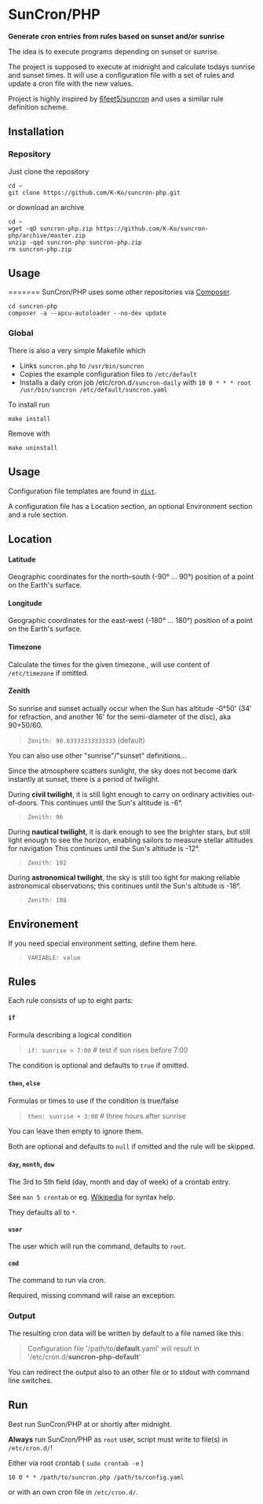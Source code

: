 # SunCron/PHP

**Generate cron entries from rules based on sunset and/or sunrise**

The idea is to execute programs depending on sunset or sunrise.

The project is supposed to execute at midnight and calculate todays sunrise and sunset times.
It will use a configuration file with a set of rules and update a cron file with the new values.

Project is highly inspired by [6feet5/suncron](https://github.com/6feet5/suncron)
and uses a similar rule definition scheme.


## Installation

### Repository

Just clone the repository

    cd ~
    git clone https://github.com/K-Ko/suncron-php.git

or download an archive

    cd ~
    wget -qO suncron-php.zip https://github.com/K-Ko/suncron-php/archive/master.zip
    unzip -qqd suncron-php suncron-php.zip
    rm suncron-php.zip

## Usage
=======
SunCron/PHP uses some other repositories via [Composer](https://getcomposer.org/).

    cd suncron-php
    composer -a --apcu-autoloader --no-dev update

### Global

There is also a very simple Makefile which

- Links `suncron.php` to `/usr/bin/suncron`
- Copies the example configuration files to `/etc/default`
- Installs a daily cron job /etc/cron.d`/suncron-daily` with
  `10 0 * * * root /usr/bin/suncron /etc/default/suncron.yaml`

To install run

    make install

Remove with

    make uninstall

## Usage

Configuration file templates are found in [`dist`](https://github.com/K-Ko/suncron-php/tree/master/dist).

A configuration file has a Location section, an optional Environment section and a rule section.

## Location

#### Latitude
Geographic coordinates for the north–south (-90° ... 90°) position of a point on the Earth's surface.

#### Longitude
Geographic coordinates for the east-west (-180° ... 180°) position of a point on the Earth's surface.

#### Timezone
Calculate the times for the given timezone., will use content of `/etc/timezone` if omitted.

#### Zenith
So sunrise and sunset actually occur when the Sun has altitude -0°50' (34' for refraction, and another 16' for the semi-diameter of the disc), aka 90+50/60.

> `Zenith: 90.83333333333333` (default)

You can also use other "sunrise"/"sunset" definitions...

Since the atmosphere scatters sunlight, the sky does not become dark instantly at sunset, there is a period of twilight.

During **civil twilight**, it is still light enough to carry on ordinary activities out-of-doors. This continues until the Sun's altitude is -6°.

> `Zenith: 96`

During **nautical twilight**, it is dark enough to see the brighter stars,
but still light enough to see the horizon, enabling sailors to measure stellar altitudes for navigation
This continues until the Sun's altitude is -12°.

> `Zenith: 102`

During **astronomical twilight**, the sky is still too light for making reliable astronomical observations;
this continues until the Sun's altitude is -18°.

> `Zenith: 108`

## Environement
If you need special environment setting, define them here.

> `VARIABLE: value`

## Rules
Each rule consists of up to eight parts:

#### `if`
Formula describing a logical condition

> `if: sunrise > 7:00` # test if sun rises before 7:00

The condition is optional and defaults to `true` if omitted.

#### `then`, `else`
Formulas or times to use if the condition is true/false

> `then: sunrise + 3:00` # three hours after sunrise

You can leave then empty to ignore them.

Both are optional and defaults to `null` if omitted and the rule will be skipped.

#### `day`, `month`, `dow`
The 3rd to 5th field (day, month and day of week) of a crontab entry.

See `man 5 crontab` or eg. [Wikipedia](https://en.wikipedia.org/wiki/Cron#CRON_expression) for syntax help.

They defaults all to `*`.

#### `user`
The user which will run the command, defaults to `root`.

#### `cmd`
The command to run via cron.

Required, missing command will raise an exception.

### Output
The resulting cron data will be written by default to a file named like this:

> Configuration file '/path/to/**default**.yaml' will result in '/etc/cron.d/**suncron-php-default**'

You can redirect the output also to an other file or to stdout with command line switches.

## Run

Best run SunCron/PHP at or shortly after midnight.

**Always** run SunCron/PHP as `root` user, script must write to file(s) in `/etc/cron.d/`!

Either via root crontab ( `sudo crontab -e` )

    10 0 * * /path/to/suncron.php /path/to/config.yaml

or with an own cron file in `/etc/cron.d/`.
